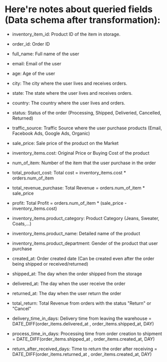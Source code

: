 # Here're notes about queried fields (Data schema after transformation): 

+ inventory_item_id: Product ID of the item in storage.
  
+ order_id: Order ID
  
+ full_name: Full name of the user
  
+ email: Email of the user

+ age: Age of the user

+ city: The city where the user lives and receives orders.

+ state: The state where the user lives and receives orders.

+ country: The country where the user lives and  orders.

+ status: Status of the order (Processing, Shipped, Deliveried, Cancelled, Returned)

+ traffic_source: Traffic Source where the user purchase products (Email, Facebook Ads, Google Ads, Organic)

+ sale_price: Sale price of the product on the Market
  
+ inventory_items.cost: Original Price or Buying Cost of the product

+ num_of_item: Number of the item that the user purchase in the order

+ total_product_cost: Total cost = inventory_items.cost * orders.num_of_item 

+ total_revenue_purchase: Total Revenue = orders.num_of_item * sale_price

+ profit: Total Profit = orders.num_of_item * (sale_price - inventory_items.cost)

+ inventory_items.product_category: Product Category (Jeans, Sweater, Coats,...)
  
+ inventory_items.product_name: Detailed name of the product
  
+ inventory_items.product_department: Gender of the product that user purchase
  
+ created_at: Order created date (Can be created even after the order being shipped or received/returned)
  
+ shipped_at: The day when the order shipped from the storage
  
+ delivered_at: The day when the user receive the order
  
+ returned_at: The day when the user return the order
  
+ total_return: Total Revenue from orders with the status "Return" or "Cancel"
  
+ delivery_time_in_days: Delivery time from leaving the warehouse = DATE_DIFF(order_items.delivered_at , order_items.shipped_at, DAY) 
  
+ process_time_in_days: Processing time from order creation to shipment = DATE_DIFF(order_items.shipped_at , order_items.created_at, DAY)
  
+ return_after_received_days: Time to return the order after receiving = DATE_DIFF(order_items.returned_at , order_items.created_at, DAY)
